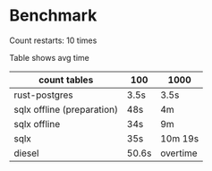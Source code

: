 # Benchmark

Count restarts: 10 times

Table shows avg time

| count tables| 100 | 1000 |
|---|---|---|
| rust-postgres | 3.5s | 3.5s |
| sqlx offline (preparation)| 48s | 4m |
| sqlx offline | 34s | 9m |
| sqlx | 35s | 10m 19s |
| diesel | 50.6s | overtime |

